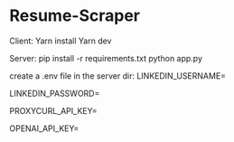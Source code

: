 # Resume-Scraper


Client:
Yarn install
Yarn dev



Server:
pip install -r requirements.txt
python app.py

create a .env file in the server dir:
LINKEDIN_USERNAME=

LINKEDIN_PASSWORD=

PROXYCURL_API_KEY=

OPENAI_API_KEY=
